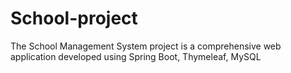 # School-project
 The School Management System project is a comprehensive web application developed using Spring Boot, Thymeleaf, MySQL

